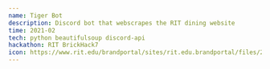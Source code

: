 ```yaml
---
name: Tiger Bot
description: Discord bot that webscrapes the RIT dining website
time: 2021-02
tech: python beautifulsoup discord-api
hackathon: RIT BrickHack7
icon: https://www.rit.edu/brandportal/sites/rit.edu.brandportal/files/2020-04/3-color-white%20%281%29.png
---
```


